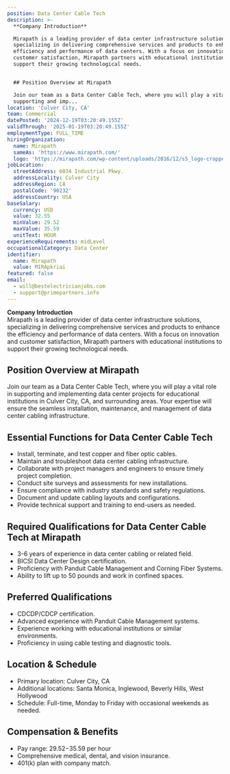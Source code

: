 ```yaml
---
position: Data Center Cable Tech
description: >-
  **Company Introduction**  

  Mirapath is a leading provider of data center infrastructure solutions,
  specializing in delivering comprehensive services and products to enhance the
  efficiency and performance of data centers. With a focus on innovation and
  customer satisfaction, Mirapath partners with educational institutions to
  support their growing technological needs.


  ## Position Overview at Mirapath

  Join our team as a Data Center Cable Tech, where you will play a vital role in
  supporting and imp...
location: 'Culver City, CA'
team: Commercial
datePosted: '2024-12-19T03:20:49.155Z'
validThrough: '2025-01-19T03:20:49.155Z'
employmentType: FULL_TIME
hiringOrganization:
  name: Mirapath
  sameAs: 'https://www.mirapath.com/'
  logo: 'https://mirapath.com/wp-content/uploads/2016/12/s5_logo-cropped.png'
jobLocation:
  streetAddress: 6034 Industrial Pkwy.
  addressLocality: Culver City
  addressRegion: CA
  postalCode: '90232'
  addressCountry: USA
baseSalary:
  currency: USD
  value: 32.55
  minValue: 29.52
  maxValue: 35.59
  unitText: HOUR
experienceRequirements: midLevel
occupationalCategory: Data Center
identifier:
  name: Mirapath
  value: MIRApkriai
featured: false
email:
  - will@bestelectricianjobs.com
  - support@primepartners.info
---
```




**Company Introduction**  
Mirapath is a leading provider of data center infrastructure solutions, specializing in delivering comprehensive services and products to enhance the efficiency and performance of data centers. With a focus on innovation and customer satisfaction, Mirapath partners with educational institutions to support their growing technological needs.

## Position Overview at Mirapath
Join our team as a Data Center Cable Tech, where you will play a vital role in supporting and implementing data center projects for educational institutions in Culver City, CA, and surrounding areas. Your expertise will ensure the seamless installation, maintenance, and management of data center cabling infrastructure.

## Essential Functions for Data Center Cable Tech
- Install, terminate, and test copper and fiber optic cables.
- Maintain and troubleshoot data center cabling infrastructure.
- Collaborate with project managers and engineers to ensure timely project completion.
- Conduct site surveys and assessments for new installations.
- Ensure compliance with industry standards and safety regulations.
- Document and update cabling layouts and configurations.
- Provide technical support and training to end-users as needed.

## Required Qualifications for Data Center Cable Tech at Mirapath
- 3-6 years of experience in data center cabling or related field.
- BICSI Data Center Design certification.
- Proficiency with Panduit Cable Management and Corning Fiber Systems.
- Ability to lift up to 50 pounds and work in confined spaces.

## Preferred Qualifications
- CDCDP/CDCP certification.
- Advanced experience with Panduit Cable Management systems.
- Experience working with educational institutions or similar environments.
- Proficiency in using cable testing and diagnostic tools.

## Location & Schedule
- Primary location: Culver City, CA
- Additional locations: Santa Monica, Inglewood, Beverly Hills, West Hollywood
- Schedule: Full-time, Monday to Friday with occasional weekends as needed.

## Compensation & Benefits
- Pay range: $29.52-$35.59 per hour
- Comprehensive medical, dental, and vision insurance.
- 401(k) plan with company match.